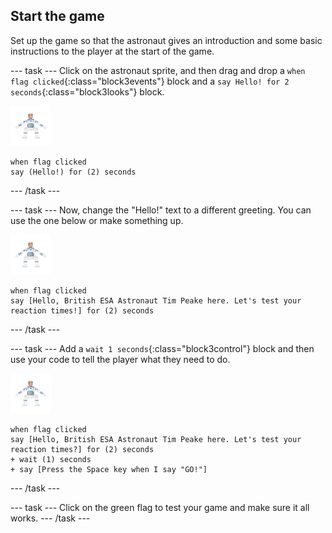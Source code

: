 ## Start the game

Set up the game so that the astronaut gives an introduction and some basic instructions to the player at the start of the game.

--- task ---
Click on the astronaut sprite, and then drag and drop a `when flag clicked`{:class="block3events"} block and a `say Hello! for 2 seconds`{:class="block3looks"} block.

![astronaut sprite](images/astro-sprite.png)

```blocks3
when flag clicked
say (Hello!) for (2) seconds
```
--- /task ---

--- task ---
Now, change the "Hello!" text to a different greeting. You can use the one below or make something up.

![astronaut sprite](images/astro-sprite.png)

```blocks3
when flag clicked
say [Hello, British ESA Astronaut Tim Peake here. Let's test your reaction times!] for (2) seconds
```
--- /task ---

--- task ---
Add a `wait 1 seconds`{:class="block3control"} block and then use your code to tell the player what they need to do.

![astronaut sprite](images/astro-sprite.png)

```blocks3
when flag clicked
say [Hello, British ESA Astronaut Tim Peake here. Let's test your reaction times?] for (2) seconds
+ wait (1) seconds
+ say [Press the Space key when I say "GO!"]
```
--- /task ---

--- task ---
Click on the green flag to test your game and make sure it all works.
--- /task ---

